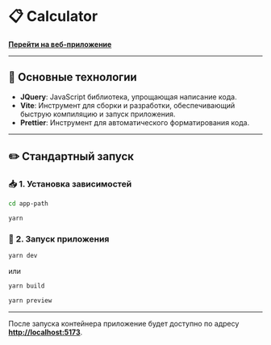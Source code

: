 # 📋 Calculator

**[Перейти на веб-приложение](https://jquery-calculator-three.vercel.app/)**

---

## 🚀 **Основные технологии**

- **JQuery**: JavaScript библиотека, упрощающая написание кода.
- **Vite**: Инструмент для сборки и разработки, обеспечивающий быструю компиляцию и запуск приложения.
- **Prettier**: Инструмент для автоматического форматирования кода.

---

## ✏️ **Стандартный запуск**

### 📥 **1. Установка зависимостей**

```bash
cd app-path
```

```bash
yarn
```

### 🎊 **2. Запуск приложения**

```bash
yarn dev
```

или

```bash
yarn build
```

```bash
yarn preview
```

---

После запуска контейнера приложение будет доступно по адресу **[http://localhost:5173](http://localhost:5173)**.
